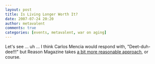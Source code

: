 ```yaml
---
layout: post
title: Is Living Longer Worth It?
date: 2007-07-24 20:20
author: metavalent
comments: true
categories: [events, metavalent, war on aging]
---
```

Let's see ... uh ... I think Carlos Mencia would respond with, "Deet-duh-dee!!!" but Reason Magazine takes <a href="http://www.reason.com/news/show/121564.html">a bit more reasonable approach</a>, or course.

